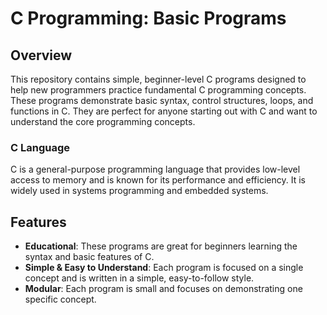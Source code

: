 
# C Programming: Basic Programs

## Overview

This repository contains simple, beginner-level C programs designed to help new programmers practice fundamental C programming concepts. These programs demonstrate basic syntax, control structures, loops, and functions in C. They are perfect for anyone starting out with C and want to understand the core programming concepts.

### C Language
C is a general-purpose programming language that provides low-level access to memory and is known for its performance and efficiency. It is widely used in systems programming and embedded systems.

## Features

- **Educational**: These programs are great for beginners learning the syntax and basic features of C.
- **Simple & Easy to Understand**: Each program is focused on a single concept and is written in a simple, easy-to-follow style.
- **Modular**: Each program is small and focuses on demonstrating one specific concept.


